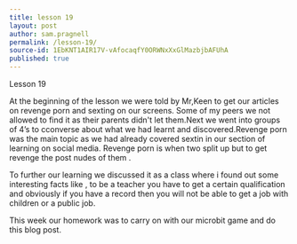 ```yaml
---
title: lesson 19
layout: post
author: sam.pragnell
permalink: /lesson-19/
source-id: 1EbKNT1AIR17V-vAfocaqfY0ORWNxXxGlMazbjbAFUhA
published: true
---
```

Lesson 19

At the beginning of the lesson we were told by Mr,Keen to get our articles on revenge porn and sexting on our screens. Some of my peers we not allowed to find it as their parents didn't let them.Next we went into groups of 4’s to cconverse about what we had learnt and discovered.Revenge porn was the main topic as we had already covered sextin in our section of learning on social media. Revenge porn is when two split up but to get revenge the post nudes of them .

To further our learning we discussed it as a class where i found out some interesting facts like , to be a teacher you have to get a certain qualification and obviously if you have a record then you will not be able to get a job with children or a public job.

This week our homework was to carry on with our microbit game and do this blog post.

